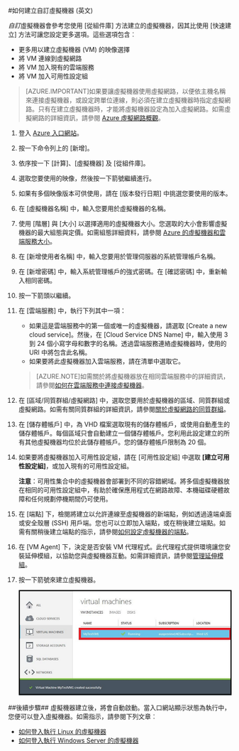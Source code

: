#如何建立自訂虛擬機器 (英文)

*自訂*虛擬機器會參考您使用 [從組件庫] 方法建立的虛擬機器，因其比使用 [快速建立] 方法可讓您設定更多選項。這些選項包含︰

- 更多用以建立虛擬機器 (VM) 的映像選擇
- 將 VM 連線到虛擬網路
- 將 VM 加入現有的雲端服務
- 將 VM 加入可用性設定組

> [AZURE.IMPORTANT]如果要讓虛擬機器使用虛擬網路，以便依主機名稱來連接虛擬機器，或設定跨單位連線，則必須在建立虛擬機器時指定虛擬網路。只有在建立虛擬機器時，才能將虛擬機器設定為加入虛擬網路。如需虛擬網路的詳細資訊，請參閱 [Azure 虛擬網路概觀](http://go.microsoft.com/fwlink/p/?LinkID=294063)。

1. 登入 [Azure 入口網站](http://manage.windowsazure.com)。

2. 按一下命令列上的 [新增]。

3. 依序按一下 [計算]、[虛擬機器] 及 [從組件庫]。

4. 選取您要使用的映像，然後按一下箭號繼續進行。

5. 如果有多個映像版本可供使用，請在 [版本發行日期] 中挑選您要使用的版本。

6. 在 [虛擬機器名稱] 中，輸入您要用於虛擬機器的名稱。

7. 使用 [階層] 與 [大小] 以選擇適用的虛擬機器大小。您選取的大小會影響虛擬機器的最大組態與定價。如需組態詳細資料，請參閱 [Azure 的虛擬機器和雲端服務大小](http://go.microsoft.com/fwlink/p/?LinkID=389844)。

8. 在 [新增使用者名稱] 中，輸入您要用於管理伺服器的系統管理帳戶名稱。

9. 在 [新增密碼] 中，輸入系統管理帳戶的強式密碼。在 [確認密碼] 中，重新輸入相同密碼。

10. 按一下箭頭以繼續。

11. 在 [雲端服務] 中，執行下列其中一項：

	- 如果這是雲端服務中的第一個或唯一的虛擬機器，請選取 [Create a new cloud service]。然後，在 [Cloud Service DNS Name] 中，輸入使用 3 到 24 個小寫字母和數字的名稱。透過雲端服務連絡虛擬機器時，使用的 URI 中將包含此名稱。
	- 如果要將此虛擬機器加入雲端服務，請在清單中選取它。

	> [AZURE.NOTE]如需關於將虛擬機器放在相同雲端服務中的詳細資訊，請參閱[如何在雲端服務中連接虛擬機器](http://www.windowsazure.com/manage/windows/how-to-guides/connect-to-a-cloud-service/)。

12. 在 [區域/同質群組/虛擬網路] 中，選取您要用於虛擬機器的區域、同質群組或虛擬網路。如需有關同質群組的詳細資訊，請參閱[關於虛擬網路的同質群組](../virtual-network/virtual-networks-migrate-to-regional-vnet.md)。

13. 在 [儲存體帳戶] 中，為 VHD 檔案選取現有的儲存體帳戶，或使用自動產生的儲存體帳戶。每個區域只會自動建立一個儲存體帳戶。您利用此設定建立的所有其他虛擬機器均位於此儲存體帳戶。您的儲存體帳戶限制為 20 個。

14. 如果要將虛擬機器加入可用性設定組，請在 [可用性設定組] 中選取 **[建立可用性設定組]**，或加入現有的可用性設定組。

	**注意**：可用性集合中的虛擬機器會部署到不同的容錯網域。將多個虛擬機器放在相同的可用性設定組中，有助於確保應用程式在網路故障、本機磁碟硬體故障和任何規劃停機期間仍可使用。

15.  在 [端點] 下，檢閱將建立以允許連線至虛擬機器的新端點，例如透過遠端桌面或安全殼層 (SSH) 用戶端。您也可以立即加入端點，或在稍後建立端點。如需有關稍後建立端點的指示，請參閱[如何設定虛擬機器的端點](../articles/virtual-machines/virtual-machines-set-up-endpoints.md)。

16.  在 [VM Agent] 下，決定是否安裝 VM 代理程式。此代理程式提供環境讓您安裝延伸模組，以協助您與虛擬機器互動。如需詳細資訊，請參閱[管理延伸模組](http://go.microsoft.com/FWLink/p/?LinkID=390493)。

17. 按一下箭號來建立虛擬機器。

	![成功建立自訂虛擬機器](./media/howto-custom-create-vm/VMSuccessWindows.png)

##後續步驟##
虛擬機器建立後，將會自動啟動。當入口網站顯示狀態為執行中，您便可以登入虛擬機器。如需指示，請參閱下列文章︰

- [如何登入執行 Linux 的虛擬機器](../articles/virtual-machines/virtual-machines-linux-how-to-log-on.md)
- [如何登入執行 Windows Server 的虛擬機器](../articles/virtual-machines/virtual-machines-log-on-windows-server.md)

<!---HONumber=Sept15_HO3-->